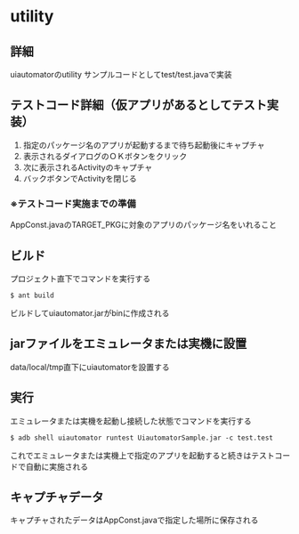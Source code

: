 # utility

## 詳細

uiautomatorのutility
サンプルコードとしてtest/test.javaで実装

テストコード詳細（仮アプリがあるとしてテスト実装）
-------
1. 指定のパッケージ名のアプリが起動するまで待ち起動後にキャプチャ
2. 表示されるダイアログのＯＫボタンをクリック
3. 次に表示されるActivityのキャプチャ
4. バックボタンでActivityを閉じる

### ※テストコード実施までの準備
AppConst.javaのTARGET_PKGに対象のアプリのパッケージ名をいれること

## ビルド
プロジェクト直下でコマンドを実行する

    $ ant build
ビルドしてuiautomator.jarがbinに作成される

## jarファイルをエミュレータまたは実機に設置
data/local/tmp直下にuiautomatorを設置する

## 実行
エミュレータまたは実機を起動し接続した状態でコマンドを実行する

    $ adb shell uiautomator runtest UiautomatorSample.jar -c test.test

これでエミュレータまたは実機上で指定のアプリを起動すると続きはテストコードで自動に実施される

## キャプチャデータ
キャプチャされたデータはAppConst.javaで指定した場所に保存される
